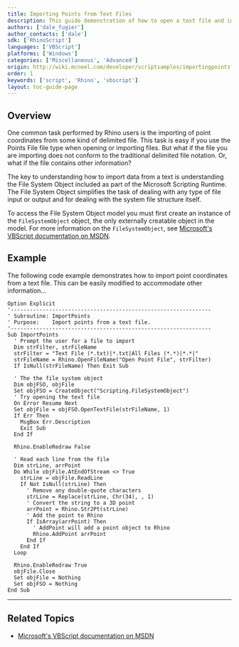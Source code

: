 ```yaml
---
title: Importing Points from Text Files
description: This guide demonstration of how to open a text file and import data from it into Rhino using RhinoScript.
authors: ['dale_fugier']
author_contacts: ['dale']
sdk: ['RhinoScript']
languages: ['VBScript']
platforms: ['Windows']
categories: ['Miscellaneous', 'Advanced']
origin: http://wiki.mcneel.com/developer/scriptsamples/importingpointsfromtextfiles
order: 1
keywords: ['script', 'Rhino', 'vbscript']
layout: toc-guide-page
---
```


 
## Overview

One common task performed by Rhino users is the importing of point coordinates from some kind of delimited file.  This task is easy if you use the Points File file type when opening or importing files.  But what if the file you are importing does not conform to the traditional delimited file notation.  Or, what if the file contains other information?

The key to understanding how to import data from a text is understanding the File System Object included as part of the Microsoft Scripting Runtime.  The File System Object simplifies the task of dealing with any type of file input or output and for dealing with the system file structure itself.

To access the File System Object model you must first create an instance of the `FileSystemObject` object, the only externally creatable object in the model.  For more information on the `FileSystemObject`, see [Microsoft's VBScript documentation on MSDN](https://msdn.microsoft.com/en-us/library/2z9ffy99(v=vs.84).aspx).

## Example

The following code example demonstrates how to import point coordinates from a text file. This can be easily modified to accommodate other information...

```vbnet
Option Explicit
'---------------------------------------------------------------
' Subroutine: ImportPoints
' Purpose:    Import points from a text file.
'---------------------------------------------------------------
Sub ImportPoints
  ' Prompt the user for a file to import
  Dim strFilter, strFileName
  strFilter = "Text File (*.txt)|*.txt|All Files (*.*)|*.*|"
  strFileName = Rhino.OpenFileName("Open Point File", strFilter)
  If IsNull(strFileName) Then Exit Sub

  ' The the file system object
  Dim objFSO, objFile
  Set objFSO = CreateObject("Scripting.FileSystemObject")
  ' Try opening the text file
  On Error Resume Next
  Set objFile = objFSO.OpenTextFile(strFileName, 1)
  If Err Then
    MsgBox Err.Description
    Exit Sub
  End If

  Rhino.EnableRedraw False

  ' Read each line from the file
  Dim strLine, arrPoint
  Do While objFile.AtEndOfStream <> True
    strLine = objFile.ReadLine
    If Not IsNull(strLine) Then
      ' Remove any double-quote characters
      strLine = Replace(strLine, Chr(34), , 1)
      ' Convert the string to a 3D point
      arrPoint = Rhino.Str2Pt(strLine)
      ' Add the point to Rhino
      If IsArray(arrPoint) Then
        ' AddPoint will add a point object to Rhino
        Rhino.AddPoint arrPoint
      End If
    End If
  Loop

  Rhino.EnableRedraw True
  objFile.Close
  Set objFile = Nothing
  Set objFSO = Nothing
End Sub
```

---

## Related Topics

- [Microsoft's VBScript documentation on MSDN](https://msdn.microsoft.com/en-us/library/2z9ffy99(v=vs.84).aspx)
